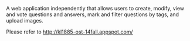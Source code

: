 A web application independently that allows users to create, modify, view and vote questions and answers, mark and filter questions by tags, and upload images.

Please refer to http://kl1885-ost-14fall.appspot.com/
